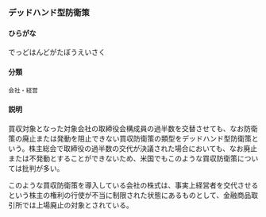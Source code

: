 <div style="display:none;">

## [あ行](securities-terms?id=あ行)
## [か行](securities-terms?id=か行)
## [さ行](securities-terms?id=さ行)
## [た行](securities-terms?id=た行)

</div>

### デッドハンド型防衛策

#### ひらがな

でっどはんどがたぼうえいさく

#### 分類

`会社・経営`

#### 説明

買収対象となった対象会社の取締役会構成員の過半数を交替させても、なお防衛策の廃止または発動を阻止できない買収防衛策の類型をデッドハンド型防衛策という。株主総会で取締役の過半数の交代が決議された場合においても、なお廃止または不発動とすることができないため、米国でもこのような買収防衛策については批判が多い。
このような買収防衛策を導入している会社の株式は、事実上経営者を交代させるという株主の権利の行使が不当に制限された状態にあるものとして、金融商品取引所では上場廃止の対象とされている。

<div style="display:none;">

## [な行](securities-terms?id=な行)
## [は行](securities-terms?id=は行)
## [ま行](securities-terms?id=ま行)
## [や行](securities-terms?id=や行)
## [ら行](securities-terms?id=ら行)
## [わ行](securities-terms?id=わ行)
## [英数字・記号](securities-terms?id=英数字・記号)

</div>

